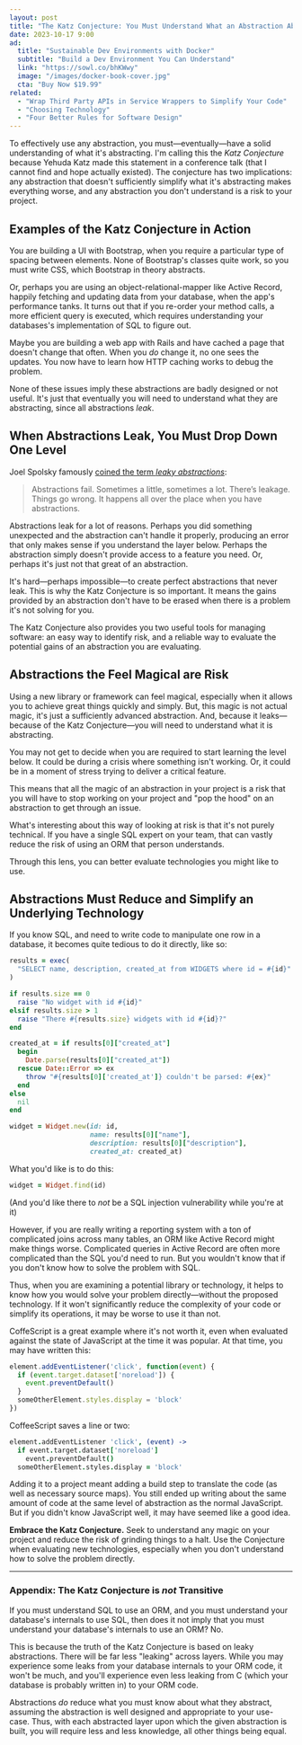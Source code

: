 ```yaml
---
layout: post
title: "The Katz Conjecture: You Must Understand What an Abstraction Abstracts"
date: 2023-10-17 9:00
ad:
  title: "Sustainable Dev Environments with Docker"
  subtitle: "Build a Dev Environment You Can Understand"
  link: "https://sowl.co/bhKWwy"
  image: "/images/docker-book-cover.jpg"
  cta: "Buy Now $19.99"
related:
  - "Wrap Third Party APIs in Service Wrappers to Simplify Your Code"
  - "Choosing Technology"
  - "Four Better Rules for Software Design"
---
```


To effectively use any abstraction, you must—eventually—have a solid understanding of what it's abstracting.  I'm calling this the *Katz Conjecture* because Yehuda Katz made this statement in a conference talk (that I cannot find and hope actually existed).  The conjecture has two implications: any abstraction that doesn't sufficiently simplify what it's abstracting makes everything worse, and any abstraction you don't understand is a risk to your project.

<!-- more -->

## Examples of the Katz Conjecture in Action

You are building a UI with Bootstrap, when you require a particular type of spacing between elements.  None of Bootstrap's
classes quite work, so you must write CSS, which Bootstrap in theory abstracts.

Or, perhaps you are using an object-relational-mapper like Active Record, happily fetching and updating data from your database,
when the app's performance tanks.  It turns out that if you re-order your method calls, a more efficient query is executed,
which requires understanding your databases's implementation of SQL to figure out.

Maybe you are building a web app with Rails and have cached a page that doesn't change that often. When you *do* change it, no
one sees the updates.  You now have to learn how HTTP caching works to debug the problem.

None of these issues imply these abstractions are badly designed or not useful. It's just that eventually you will need to
understand what they are abstracting, since all abstractions *leak*.

## When Abstractions Leak, You Must Drop Down One Level

Joel Spolsky famously [coined the term *leaky abstractions*](https://www.joelonsoftware.com/2002/11/11/the-law-of-leaky-abstractions/):

> Abstractions fail. Sometimes a little, sometimes a lot. There’s leakage. Things go wrong. It happens all over the place when you have abstractions.

Abstractions leak for a lot of reasons. Perhaps you did something unexpected and the abstraction can't handle it properly, producing an error that only  makes sense if you understand the layer below. Perhaps the abstraction simply doesn't provide access to a feature you need. Or, perhaps it's just not that great of an abstraction.

<div data-ad></div>

It's hard—perhaps impossible—to create perfect abstractions that never leak.  This is why the Katz Conjecture is so important.
It means the gains provided by an abstraction don't have to be erased when there is a problem it's not solving for you.

The Katz Conjecture also provides you two useful tools for managing software: an easy way to identify risk, and a reliable way to
evaluate the potential gains of an abstraction you are evaluating.

## Abstractions the Feel Magical are Risk

Using a new library or framework can feel magical, especially when it allows you to achieve great things quickly and simply.
But, this magic is not actual magic, it's just a sufficiently advanced abstraction.  And, because it leaks—because of the Katz
Conjecture—you will need to understand what it is abstracting.

You may not get to decide when you are required to start learning the level below. It could be during a crisis where something
isn't working.  Or, it could be in a moment of stress trying to deliver a critical feature.

This means that all the magic of an abstraction in your project is a risk that you will have to stop working on your project and
"pop the hood" on an abstraction to get through an issue.

What's interesting about this way of looking at risk is that it's not purely technical. If you have a single SQL expert on your
team, that can vastly reduce the risk of using an ORM that person understands.

Through this lens, you can better evaluate technologies you might like to use.

## Abstractions Must Reduce and Simplify an Underlying Technology

If you know SQL, and need to write code to manipulate one row in a database, it becomes quite tedious to do it directly, like so:

```ruby
results = exec(
  "SELECT name, description, created_at from WIDGETS where id = #{id}"
)

if results.size == 0
  raise "No widget with id #{id}"
elsif results.size > 1
  raise "There #{results.size} widgets with id #{id}?"
end

created_at = if results[0]["created_at"]
  begin
    Date.parse(results[0]["created_at"])
  rescue Date::Error => ex
    throw "#{results[0]['created_at']} couldn't be parsed: #{ex}"
  end
else
  nil
end

widget = Widget.new(id: id,
                    name: results[0]["name"],
                    description: results[0]["description"],
                    created_at: created_at)
```

What you'd like is to do this:

```ruby
widget = Widget.find(id)
```

(And you'd like there to *not* be a SQL injection vulnerability while you're at it)

However, if you are really writing a reporting system with a ton of complicated joins across many tables, an ORM like Active
Record might make things worse.  Complicated queries in Active Record are often more complicated than the SQL you'd need to run.  But you wouldn't know that if you don't know how to solve the problem with SQL.

Thus, when you are examining a potential library or technology, it helps to know how you would solve your problem
directly—without the proposed technology.  If it won't significantly reduce the complexity of your code or simplify its
operations, it may be worse to use it than not.

CoffeScript is a great example where it's not worth it, even when evaluated against the state of JavaScript at the time it was
popular.  At that time, you may have written this:

```javascript
element.addEventListener('click', function(event) {
  if (event.target.dataset['noreload']) {
    event.preventDefault()
  }
  someOtherElement.styles.display = 'block'
})
```

CoffeeScript saves a line or two:

```coffeescript
element.addEventListener 'click', (event) ->
  if event.target.dataset['noreload']
    event.preventDefault()
  someOtherElement.styles.display = 'block'
```

Adding it to a project meant adding a build step to translate the code (as well as necessary source maps).
You still ended up writing about the same amount of code at the same level of abstraction as the normal JavaScript. But if you didn't know JavaScript well, it may have seemed like a good idea.

**Embrace the Katz Conjecture.** Seek to understand any magic on your project and reduce the risk of grinding things to a halt.  Use
the Conjecture when evaluating new technologies, especially when you don't understand how to solve the problem directly.

----

### Appendix: The Katz Conjecture is *not* Transitive

If you must understand SQL to use an ORM, and you must understand your database's internals to use SQL, then does it not imply
that you must understand your database's internals to use an ORM? No.

This is because the truth of the Katz Conjecture is based on leaky abstractions.  There will be far less "leaking" across layers.
While you may experience some leaks from your database internals to your ORM code, it won't be much, and you'll experience even
less leaking from C (which your database is probably written in) to your ORM code.

Abstractions *do* reduce what you must know about what they abstract, assuming the abstraction is well designed and appropriate
to your use-case.  Thus, with each abstracted layer upon which the given abstraction is built, you will require less and less
knowledge, all other things being equal.

